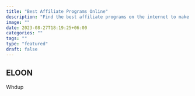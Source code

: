 ```yaml
---
title: "Best Affiliate Programs Online"
description: "Find the best affiliate programs on the internet to make money from like, Amazon Associates, CJ Affiliate, Awin and more."
image: ""
date: 2023-08-27T18:19:25+06:00
categories: ""
tags: ""
type: "featured"
draft: false
---
```


## ELOON

Whdup
